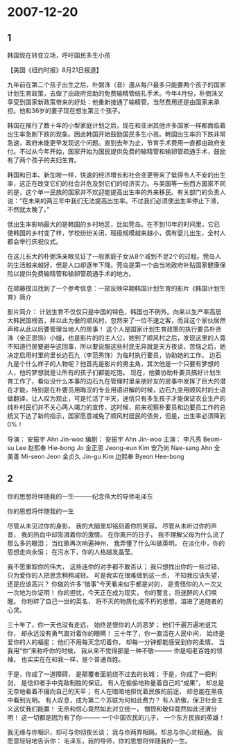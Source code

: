 # 2007-12-20

## 1

韩国现在转变立场，呼吁国民多生小孩

【美国《纽约时报》8月21日报道】

九年前在第二个孩子出生之后，朴弼洙（音）遵从每户最多只能要两个孩子的国家计划生育政策，去做了由政府资助的免费输精管结扎手术。今年4月份，朴弼洙又享受到国家新政策带来的好处：他重新接通了输精管。当然费用还是由国家来承担。他和36岁的妻子现在想生第三个孩子。

韩国在推行了数十年的小型家庭计划之后，现在和亚洲其他许多国家一样都面临着出生率急剧下跌的现象。因此韩国开始鼓励国民多生小孩。韩国出生率的下跌非常急速，政府未能更早发现这个问题。直到去年为止，节育手术费用一直都由政府支付。不过从今年开始，国家开始为国民提供免费的输精管和输卵管疏通手术，鼓励有了两个孩子的夫妇生育。

韩国和日本、新加坡一样，快速的经济增长和社会变更带来了低得令人不安的出生率，这正在改变它们的社会并危及到它们的经济实力。与美国等一些西方国家不同的是，这个单一民族的国家并不欢迎能提高出生率的外来移民。有关部门的负责人说：“在未来的两三年中我们无法提高出生率。不过我们必须使出生率停止下滑，不然就太晚了。”

低出生率影响最大的是韩国的乡村地区，比如莞岛。在不到10年的时间里，它已使韩国的乡村变了样，学校纷纷关闭，班级规模越来越小，偶有婴儿出生，全村人都会举行庆祝仪式。

在这儿长大的朴弼洙亲眼见证了一般家庭子女从8个减到不足2个的过程。莞岛人的生活越来越好，但是人口却逐年下降。莞岛是第一个由当地政府补贴国家健康保险以提供免费输精管和输卵管疏通手术的地方。

在顺藤摸瓜找到了一个参考信息：一部反映早期韩国计划生育的影片《韩国计划生育》简介

影片简介：  计划生育不仅仅只是中国的特色，韩国也不例外。向来以生产率高居大韩民国榜首，并以此为傲的顺风村，忽然来了一位不速之客，而且这个家伙居然声称从此以后要管理当地人的房事！ 这个人是国家计划生育政策的执行要员朴贤洙（金正恩饰）小姐，也是影片的的主人公，她到了顺风村之后，发现这里的人竟不知道行房要避孕这回事，所以要说服这些村民无异就是天方夜谈，苦恼之后，她决定启用村里的里长边石九（李范秀饰）为临时执行要员，协助她的工作。 边石九是个什么样子的人物呢？他首先是影片的男主角，其次他是一个只要有梦想的人，他的梦想就是让所有的孩子们都能吃饱。 现在，他要协助朴要员搞好计划生育工作了，看似没什么本事的边石九在管理村里亲朋好友的房事中发挥了巨大的潜在才能，特别是在朴要员用晦涩的专业用语讲解的时候，边石九变用顺风村的土语做翻译，让人叹为观止，可是忙活了半天，迷信只有多生孩子才能保证农业生产的纯朴村民们并不关心两人竭力的宣传，这时候，前来视察朴要员和边要员工作的总统又下达了新的指示，国家愿意减免了顺风村居民的债务，但是，出生率必须降到0%！

导演： 安振宇 Ahn Jin-woo  编剧： 安振宇 Ahn Jin-woo  主演： 李凡秀 Beom-su Lee  赵熙奉 Hie-bong Jo  金正恩 Jeong-eun Kim  安乃尚 Nae-sang Ahn  全美善 Mi-seon Jeon  金贞久 Jin-gu Kim  边熙奉 Byeon Hee-bong

## 2

你的思想将伴随我的一生———纪念伟大的导师毛泽东  

你的思想将伴随我的一生

尽管从未见过你的身影， 我的大脑里却铭刻着你的笑容。 尽管从未听过你的声音， 我的热血中却澎湃着你的激情。 在你离开的日子， 我不理解父母为什么流了那么多的眼泪； 当红歌再次响遍神州， 我弄懂了什么叫做英明。 在淡化中，你的思想走向永恒； 在污水下，你的人格越发晶莹。

我不愿重叙你的伟大， 这些连你的对手都不敢否认； 我只想找出你的一些过错， 只为爱你的人把思念稍稍减轻。 可是我实在很难做到这一点， 不知我应该失望，还是应该高兴？ 你做的许多“错事”今天看来似乎都是对的， 是责怪你的人一次又一次地为你证明！ 你的担忧，今天正在成为现实， 你的警言，将迷醉的人们唤醒。 你粉碎了自己一世的英名， 将不灭的物质化成不朽的思想，溶进了追随者的心灵。

三十年了，你一天也没有走远， 始终是恨你的人的恶梦； 他们千遍万遍地诅咒你， 却永远没有勇气直对着你的眼睛！ 三十年了，你一直活在人民中间， 始终是爱你的人的福星； 他们不用每天念叨着你， 却每一分钟都能感受到你的柔情。 当我用“你”来称呼你的时候， 我从来不觉得那是一种不敬——— 你是咱老百姓的领袖， 也实实在在和我一样，是个普通百姓。

于是，你成了一道障碍， 是颠覆者面前绕不过去的长城； 于是，你成了一把利剑， 是信仰者手中克敌制胜的保证。 有人在偷偷地称量着自己的“成果”， 却总是无奈地看着不偏向自己的天平； 有人在暗暗地担忧着民族的前途， 却总能在黑夜中看到光明。 有人叹息，成为第二个苏联为何如此费力？ 有人骄傲，保卫社会主义这仗我们能赢！ 无奈和信心竟然如此对立统一， 憎恨和敬仰竟然如此泾渭分明！ 这一切都是因为有了你——— 一个中国农民的儿子， 一个东方民族的英雄！

我无缘与你相识，却可与你彻夜长谈； 我与你两界相隔，却总与你心灵相通。 我愿意轻轻地告诉你： 毛泽东，我的导师，你的思想将伴随我的一生。

